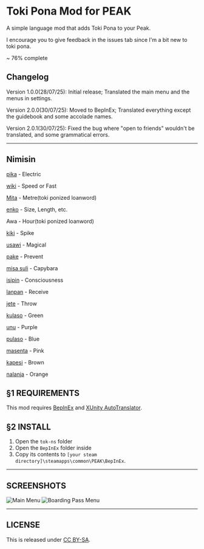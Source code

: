 # Toki Pona Mod for PEAK

A simple language mod that adds Toki Pona to your Peak.

I encourage you to give feedback in the issues tab since I'm a bit new to toki pona.

~ 76% complete

## Changelog
Version 1.0.0(28/07/25): Initial release; Translated the main menu and the menus in settings. 

Version 2.0.0(30/07/25): Moved to BepInEx; Translated everything except the guidebook and some accolade names.

Version 2.0.1(30/07/25): Fixed the bug where "open to friends" wouldn't be translated, and some grammatical errors.

---

## Nimisin
[pika](https://sona.pona.la/wiki/pika) - Electric

[wiki](https://app.glosbe.com/mis_tok/en/wiki) - Speed or Fast

[Mita](https://www.reddit.com/r/tokipona/comments/kjeapa/comment/ggw5zbb/) - Metre(toki ponized loanword)

[enko](https://sona.pona.la/wiki/enko) - Size, Length, etc.

Awa - Hour(toki ponized loanword)

[kiki](https://sona.pona.la/wiki/kiki) - Spike

[usawi](https://sona.pona.la/wiki/usawi) - Magical

[pake](https://sona.pona.la/wiki/pake) - Prevent

[misa suli](https://sona.pona.la/wiki/Nonstandard_animal_words#misa) - Capybara

[isipin](https://sona.pona.la/wiki/isipin) - Consciousness

[lanpan](https://en.wiktionary.org/wiki/Appendix:Toki_Pona/lanpan) - Receive

[jete](https://sona.pona.la/wiki/List_of_marginal_words_in_..._usefulquotes#jete) - Throw

[kulaso](https://sona.pona.la/wiki/Nonstandard_color_words#pulaso,_kulaso,_and_sulaso) - Green

[unu](https://sona.pona.la/wiki/Nonstandard_color_words#unu) - Purple

[pulaso](https://sona.pona.la/wiki/Nonstandard_color_words#pulaso,_kulaso,_and_sulaso) - Blue

[masenta](https://sona.pona.la/wiki/Nonstandard_color_words#masenta) - Pink

[kapesi](https://sona.pona.la/wiki/Nonstandard_color_words#kapesi) - Brown

[nalanja](https://sona.pona.la/wiki/Nonstandard_color_words#nalanja) - Orange


## §1 REQUIREMENTS

This mod requires [BepInEx](https://github.com/BepInEx/BepInEx/releases/tag/v5.4.23.3) and [XUnity AutoTranslator](https://github.com/bbepis/XUnity.AutoTranslator).


## §2 INSTALL

1. Open the `tok-ns` folder
2. Open the `BepInEx` folder inside
3. Copy its contents to `[your steam directory]\steamapps\common\PEAK\BepInEx`.

---

## SCREENSHOTS
 ![Main Menu](https://i.imgur.com/zNivy9D.jpeg "Main Menu")
 ![Boarding Pass Menu](https://i.imgur.com/aYkJj86.jpeg "Boarding Pass Menu")

---

## LICENSE


This is released under [CC BY-SA](https://creativecommons.org/licenses/by-sa/4.0/).
